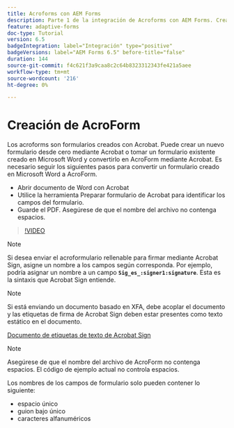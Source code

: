 ```yaml
---
title: Acroforms con AEM Forms
description: Parte 1 de la integración de Acroforms con AEM Forms. Crear un formulario adaptable mediante AcroForm y combinar los datos para obtener un PDF.
feature: adaptive-forms
doc-type: Tutorial
version: 6.5
badgeIntegration: label="Integración" type="positive"
badgeVersions: label="AEM Forms 6.5" before-title="false"
duration: 144
source-git-commit: f4c621f3a9caa8c2c64b8323312343fe421a5aee
workflow-type: tm+mt
source-wordcount: '216'
ht-degree: 0%

---
```



# Creación de AcroForm

Los acroforms son formularios creados con Acrobat. Puede crear un nuevo formulario desde cero mediante Acrobat o tomar un formulario existente creado en Microsoft Word y convertirlo en AcroForm mediante Acrobat. Es necesario seguir los siguientes pasos para convertir un formulario creado en Microsoft Word a AcroForm.

* Abrir documento de Word con Acrobat
* Utilice la herramienta Preparar formulario de Acrobat para identificar los campos del formulario.
* Guarde el PDF. Asegúrese de que el nombre del archivo no contenga espacios.


>[!VIDEO](https://video.tv.adobe.com/v/22575?quality=12&learn=on)

>[!NOTE]
>
>Si desea enviar el acroformulario rellenable para firmar mediante Acrobat Sign, asigne un nombre a los campos según corresponda. Por ejemplo, podría asignar un nombre a un campo **`Sig_es_:signer1:signature`**. Esta es la sintaxis que Acrobat Sign entiende.

>[!NOTE]
>
>Si está enviando un documento basado en XFA, debe acoplar el documento y las etiquetas de firma de Acrobat Sign deben estar presentes como texto estático en el documento.

[Documento de etiquetas de texto de Acrobat Sign](https://helpx.adobe.com/es/sign/using/text-tag.html)

>[!NOTE]
>
>Asegúrese de que el nombre del archivo de AcroForm no contenga espacios. El código de ejemplo actual no controla espacios.
>
>Los nombres de los campos de formulario solo pueden contener lo siguiente:
>
>* espacio único
>* guion bajo único
>* caracteres alfanuméricos
